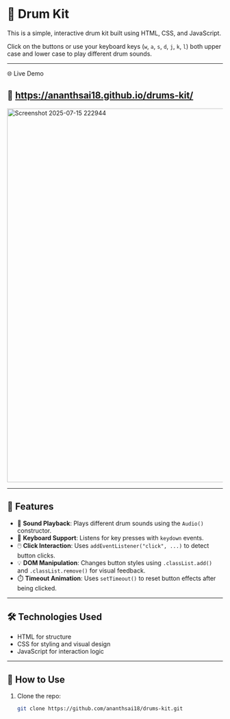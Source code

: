 # 🥁 Drum Kit

This is a simple, interactive drum kit built using HTML, CSS, and JavaScript.

Click on the buttons or use your keyboard keys (`w`, `a`, `s`, `d`, `j`, `k`, `l`) both upper case and lower case to play different drum sounds.


---
🌐 Live Demo

🔗 https://ananthsai18.github.io/drums-kit/
---
<img width="1901" height="870" alt="Screenshot 2025-07-15 222944" src="https://github.com/user-attachments/assets/ca829d97-a388-4a48-89c6-baabdde877c6" />

---

## 🎯 Features

- 🎵 **Sound Playback**: Plays different drum sounds using the `Audio()` constructor.
- 🎹 **Keyboard Support**: Listens for key presses with `keydown` events.
- 🖱️ **Click Interaction**: Uses `addEventListener("click", ...)` to detect button clicks.
- 💡 **DOM Manipulation**: Changes button styles using `.classList.add()` and `.classList.remove()` for visual feedback.
- ⏱️ **Timeout Animation**: Uses `setTimeout()` to reset button effects after being clicked.

---

## 🛠️ Technologies Used

- HTML for structure  
- CSS for styling and visual design  
- JavaScript for interaction logic

---

## 🚀 How to Use

1. Clone the repo:
   ```bash
   git clone https://github.com/ananthsai18/drums-kit.git
